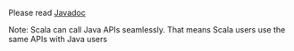Please read [Javadoc](../../javadoc/spark/)

Note: Scala can call Java APIs seamlessly. That means Scala users use the same APIs with Java users